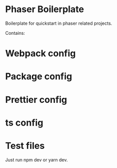 # Phaser Boilerplate
Boilerplate for quickstart in phaser related projects.

Contains:

# Webpack config
# Package config
# Prettier config
# ts config

# Test files

Just run npm dev or yarn dev.